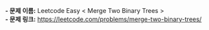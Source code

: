 **- 문제 이름:** Leetcode Easy < Merge Two Binary Trees >  
**- 문제 링크:** https://leetcode.com/problems/merge-two-binary-trees/
